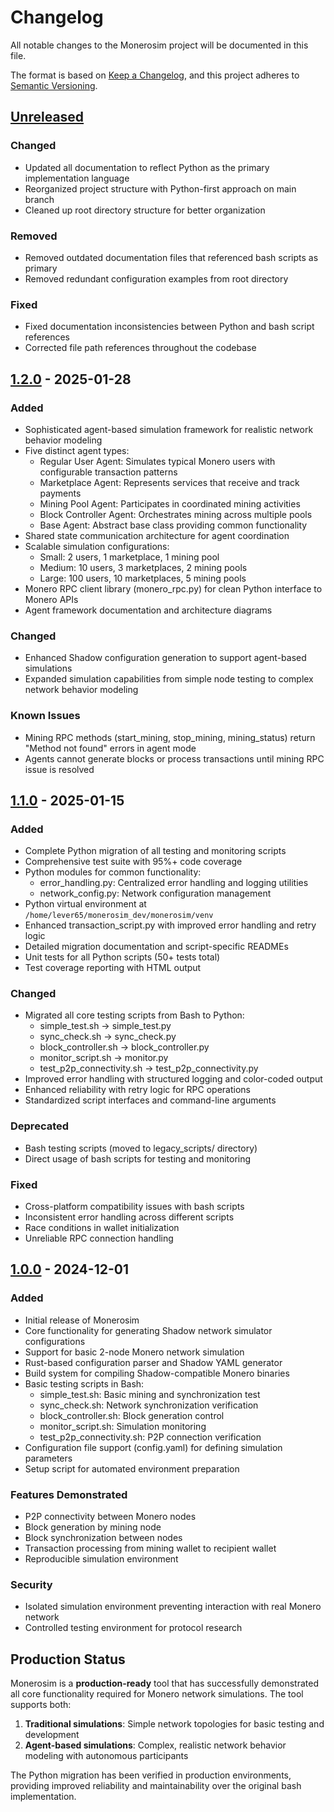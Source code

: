 # Changelog

All notable changes to the Monerosim project will be documented in this file.

The format is based on [Keep a Changelog](https://keepachangelog.com/en/1.0.0/),
and this project adheres to [Semantic Versioning](https://semver.org/spec/v2.0.0.html).

## [Unreleased]

### Changed
- Updated all documentation to reflect Python as the primary implementation language
- Reorganized project structure with Python-first approach on main branch
- Cleaned up root directory structure for better organization

### Removed
- Removed outdated documentation files that referenced bash scripts as primary
- Removed redundant configuration examples from root directory

### Fixed
- Fixed documentation inconsistencies between Python and bash script references
- Corrected file path references throughout the codebase

## [1.2.0] - 2025-01-28

### Added
- Sophisticated agent-based simulation framework for realistic network behavior modeling
- Five distinct agent types:
  - Regular User Agent: Simulates typical Monero users with configurable transaction patterns
  - Marketplace Agent: Represents services that receive and track payments
  - Mining Pool Agent: Participates in coordinated mining activities
  - Block Controller Agent: Orchestrates mining across multiple pools
  - Base Agent: Abstract base class providing common functionality
- Shared state communication architecture for agent coordination
- Scalable simulation configurations:
  - Small: 2 users, 1 marketplace, 1 mining pool
  - Medium: 10 users, 3 marketplaces, 2 mining pools
  - Large: 100 users, 10 marketplaces, 5 mining pools
- Monero RPC client library (monero_rpc.py) for clean Python interface to Monero APIs
- Agent framework documentation and architecture diagrams

### Changed
- Enhanced Shadow configuration generation to support agent-based simulations
- Expanded simulation capabilities from simple node testing to complex network behavior modeling

### Known Issues
- Mining RPC methods (start_mining, stop_mining, mining_status) return "Method not found" errors in agent mode
- Agents cannot generate blocks or process transactions until mining RPC issue is resolved

## [1.1.0] - 2025-01-15

### Added
- Complete Python migration of all testing and monitoring scripts
- Comprehensive test suite with 95%+ code coverage
- Python modules for common functionality:
  - error_handling.py: Centralized error handling and logging utilities
  - network_config.py: Network configuration management
- Python virtual environment at `/home/lever65/monerosim_dev/monerosim/venv`
- Enhanced transaction_script.py with improved error handling and retry logic
- Detailed migration documentation and script-specific READMEs
- Unit tests for all Python scripts (50+ tests total)
- Test coverage reporting with HTML output

### Changed
- Migrated all core testing scripts from Bash to Python:
  - simple_test.sh → simple_test.py
  - sync_check.sh → sync_check.py
  - block_controller.sh → block_controller.py
  - monitor_script.sh → monitor.py
  - test_p2p_connectivity.sh → test_p2p_connectivity.py
- Improved error handling with structured logging and color-coded output
- Enhanced reliability with retry logic for RPC operations
- Standardized script interfaces and command-line arguments

### Deprecated
- Bash testing scripts (moved to legacy_scripts/ directory)
- Direct usage of bash scripts for testing and monitoring

### Fixed
- Cross-platform compatibility issues with bash scripts
- Inconsistent error handling across different scripts
- Race conditions in wallet initialization
- Unreliable RPC connection handling

## [1.0.0] - 2024-12-01

### Added
- Initial release of Monerosim
- Core functionality for generating Shadow network simulator configurations
- Support for basic 2-node Monero network simulation
- Rust-based configuration parser and Shadow YAML generator
- Build system for compiling Shadow-compatible Monero binaries
- Basic testing scripts in Bash:
  - simple_test.sh: Basic mining and synchronization test
  - sync_check.sh: Network synchronization verification
  - block_controller.sh: Block generation control
  - monitor_script.sh: Simulation monitoring
  - test_p2p_connectivity.sh: P2P connection verification
- Configuration file support (config.yaml) for defining simulation parameters
- Setup script for automated environment preparation

### Features Demonstrated
- P2P connectivity between Monero nodes
- Block generation by mining node
- Block synchronization between nodes
- Transaction processing from mining wallet to recipient wallet
- Reproducible simulation environment

### Security
- Isolated simulation environment preventing interaction with real Monero network
- Controlled testing environment for protocol research

## Production Status

Monerosim is a **production-ready** tool that has successfully demonstrated all core functionality required for Monero network simulations. The tool supports both:

1. **Traditional simulations**: Simple network topologies for basic testing and development
2. **Agent-based simulations**: Complex, realistic network behavior modeling with autonomous participants

The Python migration has been verified in production environments, providing improved reliability and maintainability over the original bash implementation.

[Unreleased]: https://github.com/yourusername/monerosim/compare/v1.2.0...HEAD
[1.2.0]: https://github.com/yourusername/monerosim/compare/v1.1.0...v1.2.0
[1.1.0]: https://github.com/yourusername/monerosim/compare/v1.0.0...v1.1.0
[1.0.0]: https://github.com/yourusername/monerosim/releases/tag/v1.0.0
